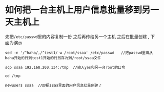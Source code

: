 # 如何把一台主机上用户信息批量移到另一天主机上

先把`/etc/passwd`里的内容复制一份  之后再传给另一个主机 之后在批量创建 ,  下面为演示

```
sed -n '/^haha/,/^test1/ w /root/ssaa' /etc/passwd   //把passwd里面从haha开始的行到test1开始的行另存为到/root/ssaa文件  
```

```
scp ssaa 192.168.200.134:/tmp  //输入yes和另一台root的口令
```

```
cd /tmp

newusers ssaa  //即把ssaa里面的用户信息批量创建了
```


